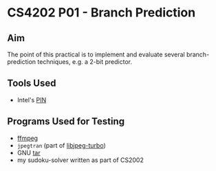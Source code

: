 # CS4202 P01 - Branch Prediction
## Aim
The point of this practical is to implement and evaluate several branch-
prediction techniques, e.g. a 2-bit predictor.

## Tools Used
- Intel's [PIN](https://software.intel.com/en-us/articles/pin-a-dynamic-binary-instrumentation-tool)

## Programs Used for Testing
- [ffmpeg](https://ffmpeg.org/)
- `jpegtran` (part of [libjpeg-turbo](https://libjpeg-turbo.org/))
- GNU [tar](https://www.gnu.org/software/tar/)
- my sudoku-solver written as part of CS2002
